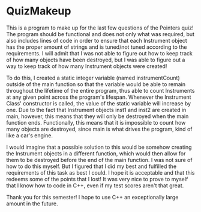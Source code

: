 # QuizMakeup

This is a program to make up for the last few questions of the Pointers quiz! The program should be functional and does not only what was required, but also includes lines of code in order to ensure that each Instrument object has the proper amount of strings and is tuned/not tuned according to the requirements.
I will admit that I was not able to figure out how to keep track of how many objects have been destroyed, but I was able to figure out a way to keep track of how many Instrument objects were created!

To do this, I created a static integer variable (named instrumentCount) outside of the main function so that the variable would be able to remain throughout the lifetime of the entire program, thus able to count Instruments at any given point across the program's lifespan. Whenever the Instrument Class' constructor is called, the value of the static variable will increase by one. Due to the fact that Instrument objects inst1 and inst2 are created in main, however, this means that they will only be destroyed when the main function ends. Functionally, this means that it is impossible to count how many objects are destroyed, since main is what drives the program, kind of like a car's engine.

I would imagine that a possible solution to this would be somehow creating the Instrument objects in a different function, which would then allow for them to be destroyed before the end of the main function. I was not sure of how to do this myself. But I figured that I did my best and fulfilled the requirements of this task as best I could. I hope it is acceptable and that this redeems some of the points that I lost! It was very nice to prove to myself that I know how to code in C++, even if my test scores aren't that great.

Thank you for this semester! I hope to use C++ an exceptionally large amount in the future.
